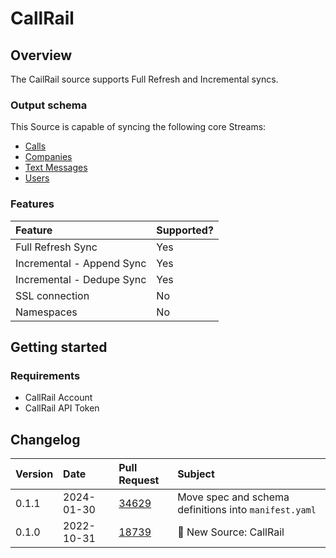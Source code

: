 # CallRail

## Overview

The CailRail source supports Full Refresh and Incremental syncs. 

### Output schema

This Source is capable of syncing the following core Streams:

* [Calls](https://apidocs.callrail.com/#calls)
* [Companies](https://apidocs.callrail.com/#companies)
* [Text Messages](https://apidocs.callrail.com/#text-messages)
* [Users](https://apidocs.callrail.com/#users)


### Features

| Feature | Supported? |
| :--- |:-----------|
| Full Refresh Sync | Yes        |
| Incremental - Append Sync | Yes        |
| Incremental - Dedupe Sync | Yes        |
| SSL connection | No         |
| Namespaces | No         |

## Getting started

### Requirements

* CallRail Account
* CallRail API Token

## Changelog

| Version | Date       | Pull Request                                            | Subject                           |
| :--- |:-----------|:--------------------------------------------------------|:----------------------------------|
| 0.1.1 | 2024-01-30 | [34629](https://github.com/airbytehq/airbyte/pull/34629) | Move spec and schema definitions into `manifest.yaml` |
| 0.1.0 | 2022-10-31 | [18739](https://github.com/airbytehq/airbyte/pull/18739) | 🎉 New Source: CallRail                  |
